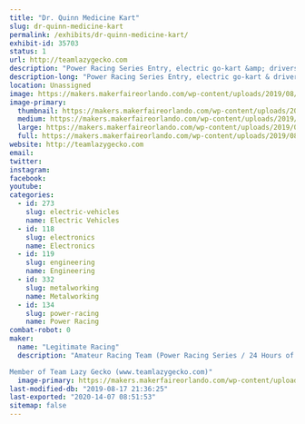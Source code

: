 ```yaml
---
title: "Dr. Quinn Medicine Kart"
slug: dr-quinn-medicine-kart
permalink: /exhibits/dr-quinn-medicine-kart/
exhibit-id: 35703
status: 1
url: http://teamlazygecko.com
description: "Power Racing Series Entry, electric go-kart &amp; drivers themed as characters from Dr.Quinn Medicine Woman."
description-long: "Power Racing Series Entry, electric go-kart & drivers themed as characters from Dr.Quinn Medicine Woman."
location: Unassigned
image: https://makers.makerfaireorlando.com/wp-content/uploads/2019/08/dscf1793-20190727_48449865196_o-1024x683.jpg
image-primary:
  thumbnail: https://makers.makerfaireorlando.com/wp-content/uploads/2019/08/dscf1793-20190727_48449865196_o-150x150.jpg
  medium: https://makers.makerfaireorlando.com/wp-content/uploads/2019/08/dscf1793-20190727_48449865196_o-300x200.jpg
  large: https://makers.makerfaireorlando.com/wp-content/uploads/2019/08/dscf1793-20190727_48449865196_o-1024x683.jpg
  full: https://makers.makerfaireorlando.com/wp-content/uploads/2019/08/dscf1793-20190727_48449865196_o.jpg
website: http://teamlazygecko.com
email: 
twitter: 
instagram: 
facebook: 
youtube: 
categories:
  - id: 273
    slug: electric-vehicles
    name: Electric Vehicles
  - id: 118
    slug: electronics
    name: Electronics
  - id: 119
    slug: engineering
    name: Engineering
  - id: 332
    slug: metalworking
    name: Metalworking
  - id: 134
    slug: power-racing
    name: Power Racing
combat-robot: 0
maker:
  name: "Legitimate Racing"
  description: "Amateur Racing Team (Power Racing Series / 24 Hours of Lemons)

Member of Team Lazy Gecko (www.teamlazygecko.com)"
  image-primary: https://makers.makerfaireorlando.com/wp-content/uploads/2018/10/Legit-Banner.jpg
last-modified-db: "2019-08-17 21:36:25"
last-exported: "2020-14-07 08:51:53"
sitemap: false
---
```

